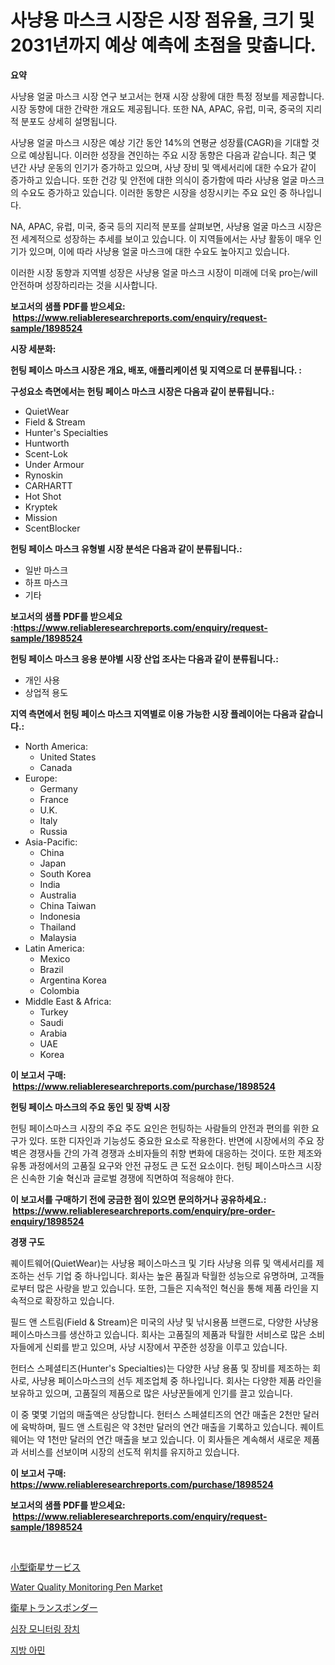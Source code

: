 <p><h1>사냥용 마스크 시장은 시장 점유율, 크기 및 2031년까지 예상 예측에 초점을 맞춥니다.</h1></p><p><strong>요약</strong></p>
<p><p>사냥용 얼굴 마스크 시장 연구 보고서는 현재 시장 상황에 대한 특정 정보를 제공합니다. 시장 동향에 대한 간략한 개요도 제공됩니다. 또한 NA, APAC, 유럽, 미국, 중국의 지리적 분포도 상세히 설명됩니다. </p><p>사냥용 얼굴 마스크 시장은 예상 기간 동안 14%의 연평균 성장률(CAGR)을 기대할 것으로 예상됩니다. 이러한 성장을 견인하는 주요 시장 동향은 다음과 같습니다. 최근 몇 년간 사냥 운동의 인기가 증가하고 있으며, 사냥 장비 및 액세서리에 대한 수요가 같이 증가하고 있습니다. 또한 건강 및 안전에 대한 의식이 증가함에 따라 사냥용 얼굴 마스크의 수요도 증가하고 있습니다. 이러한 동향은 시장을 성장시키는 주요 요인 중 하나입니다.</p><p>NA, APAC, 유럽, 미국, 중국 등의 지리적 분포를 살펴보면, 사냥용 얼굴 마스크 시장은 전 세계적으로 성장하는 추세를 보이고 있습니다. 이 지역들에서는 사냥 활동이 매우 인기가 있으며, 이에 따라 사냥용 얼굴 마스크에 대한 수요도 높아지고 있습니다.</p><p>이러한 시장 동향과 지역별 성장은 사냥용 얼굴 마스크 시장이 미래에 더욱 pro는/will 안전하며 성장하리라는 것을 시사합니다.</p></p>
<p><strong>보고서의 샘플 PDF를 받으세요: &nbsp;<a href="https://www.reliableresearchreports.com/enquiry/request-sample/1898524">https://www.reliableresearchreports.com/enquiry/request-sample/1898524</a></strong></p>
<p><strong>시장 세분화:</strong></p>
<p><strong> 헌팅 페이스 마스크 시장은 개요, 배포, 애플리케이션 및 지역으로 더 분류됩니다. :</strong></p>
<p><strong>구성요소 측면에서는 헌팅 페이스 마스크 시장은 다음과 같이 분류됩니다.:</strong></p>
<p><ul><li>QuietWear</li><li>Field & Stream</li><li>Hunter's Specialties</li><li>Huntworth</li><li>Scent-Lok</li><li>Under Armour</li><li>Rynoskin</li><li>CARHARTT</li><li>Hot Shot</li><li>Kryptek</li><li>Mission</li><li>ScentBlocker</li></ul></p>
<p><strong> 헌팅 페이스 마스크 유형별 시장 분석은 다음과 같이 분류됩니다.:</strong></p>
<p><ul><li>일반 마스크</li><li>하프 마스크</li><li>기타</li></ul></p>
<p><strong>보고서의 샘플 PDF를 받으세요 :<a href="https://www.reliableresearchreports.com/enquiry/request-sample/1898524">https://www.reliableresearchreports.com/enquiry/request-sample/1898524</a></strong></p>
<p><strong> 헌팅 페이스 마스크 응용 분야별 시장 산업 조사는 다음과 같이 분류됩니다.:</strong></p>
<p><ul><li>개인 사용</li><li>상업적 용도</li></ul></p>
<p><strong>지역 측면에서 헌팅 페이스 마스크 지역별로 이용 가능한 시장 플레이어는 다음과 같습니다.:</strong></p>
<p><ul>
    <li>
        North America:
        <ul>
            <li>United States</li>
            <li>Canada</li>
        </ul>
    </li>
    <li>
        Europe:
        <ul>
            <li>Germany</li>
            <li>France</li>
            <li>U.K.</li>
            <li>Italy</li>
            <li>Russia</li>
        </ul>
    </li>
    <li>
        Asia-Pacific:
        <ul>
            <li>China</li>
            <li>Japan</li>
            <li>South Korea</li>
            <li>India</li>
            <li>Australia</li>
            <li>China Taiwan</li>
            <li>Indonesia</li>
            <li>Thailand</li>
            <li>Malaysia</li>
        </ul>
    </li>
    <li>
        Latin America:
        <ul>
            <li>Mexico</li>
            <li>Brazil</li>
            <li>Argentina Korea</li>
            <li>Colombia</li>
        </ul>
    </li>
    <li>
        Middle East & Africa:
        <ul>
            <li>Turkey</li>
            <li>Saudi</li>
            <li>Arabia</li>
            <li>UAE</li>
            <li>Korea</li>
        </ul>
    </li>
    </ul></p>
<p><strong>이 보고서 구매: &nbsp;<a href="https://www.reliableresearchreports.com/purchase/1898524">https://www.reliableresearchreports.com/purchase/1898524</a></strong></p>
<p><strong>헌팅 페이스 마스크의 주요 동인 및 장벽 시장</strong></p>
<p><p>헌팅 페이스마스크 시장의 주요 주도 요인은 헌팅하는 사람들의 안전과 편의를 위한 요구가 있다. 또한 디자인과 기능성도 중요한 요소로 작용한다. 반면에 시장에서의 주요 장벽은 경쟁사들 간의 가격 경쟁과 소비자들의 취향 변화에 대응하는 것이다. 또한 제조와 유통 과정에서의 고품질 요구와 안전 규정도 큰 도전 요소이다. 헌팅 페이스마스크 시장은 신속한 기술 혁신과 글로벌 경쟁에 직면하여 적응해야 한다.</p></p>
<p><strong>이 보고서를 구매하기 전에 궁금한 점이 있으면 문의하거나 공유하세요.: &nbsp;<a href="https://www.reliableresearchreports.com/enquiry/pre-order-enquiry/1898524">https://www.reliableresearchreports.com/enquiry/pre-order-enquiry/1898524</a></strong></p>
<p><strong>경쟁 구도</strong></p>
<p><p>퀘이트웨어(QuietWear)는 사냥용 페이스마스크 및 기타 사냥용 의류 및 액세서리를 제조하는 선두 기업 중 하나입니다. 회사는 높은 품질과 탁월한 성능으로 유명하며, 고객들로부터 많은 사랑을 받고 있습니다. 또한, 그들은 지속적인 혁신을 통해 제품 라인을 지속적으로 확장하고 있습니다.</p><p>필드 앤 스트림(Field & Stream)은 미국의 사냥 및 낚시용품 브랜드로, 다양한 사냥용 페이스마스크를 생산하고 있습니다. 회사는 고품질의 제품과 탁월한 서비스로 많은 소비자들에게 신뢰를 받고 있으며, 사냥 시장에서 꾸준한 성장을 이루고 있습니다.</p><p>헌터스 스페셜티즈(Hunter's Specialties)는 다양한 사냥 용품 및 장비를 제조하는 회사로, 사냥용 페이스마스크의 선두 제조업체 중 하나입니다. 회사는 다양한 제품 라인을 보유하고 있으며, 고품질의 제품으로 많은 사냥꾼들에게 인기를 끌고 있습니다.</p><p>이 중 몇몇 기업의 매출액은 상당합니다. 헌터스 스페셜티즈의 연간 매출은 2천만 달러에 육박하며, 필드 앤 스트림은 약 3천만 달러의 연간 매출을 기록하고 있습니다. 퀘이트웨어는 약 1천만 달러의 연간 매출을 보고 있습니다. 이 회사들은 계속해서 새로운 제품과 서비스를 선보이며 시장의 선도적 위치를 유지하고 있습니다.</p></p>
<p><strong>이 보고서 구매: &nbsp; <a href="https://www.reliableresearchreports.com/purchase/1898524">https://www.reliableresearchreports.com/purchase/1898524</a></strong></p>
<p><strong>보고서의 샘플 PDF를 받으세요: &nbsp;<a href="https://www.reliableresearchreports.com/enquiry/request-sample/1898524">https://www.reliableresearchreports.com/enquiry/request-sample/1898524</a></strong><strong></strong></p>
<p>&nbsp;</p>
<p><p><a href="https://github.com/ksxzwxabcuynh011/Market-Research-Report-List-1/blob/main/7388219194550.md">小型衛星サービス</a></p><p><a href="https://mire-aunt-385.notion.site/Water-Quality-Monitoring-Pen-Market-Size-Share-Trends-Analysis-Report-By-Application-Regional-Ou-e54175be91d14529808cb6e96ccfcba7">Water Quality Monitoring Pen Market</a></p><p><a href="https://github.com/mcbeesbxa270/Market-Research-Report-List-1/blob/main/3226656194551.md">衛星トランスポンダー</a></p><p><a href="https://github.com/xvz497517413/Market-Research-Report-List-1/blob/main/4757666194272.md">심장 모니터링 장치</a></p><p><a href="https://medium.com/@fernandotryo5lson96765/%EC%A7%80%EB%B0%A9-%EC%95%84%EB%AF%BC-%EC%8B%9C%EC%9E%A5-%EC%A0%84%EB%A7%9D-%EC%82%B0%EC%97%85-%EA%B0%9C%EC%9A%94-%EB%B0%8F-%EC%98%88%EC%B8%A1-2024%EB%85%84%EB%B6%80%ED%84%B0-2031%EB%85%84-ba584b63fd32">지방 아민</a></p></p>